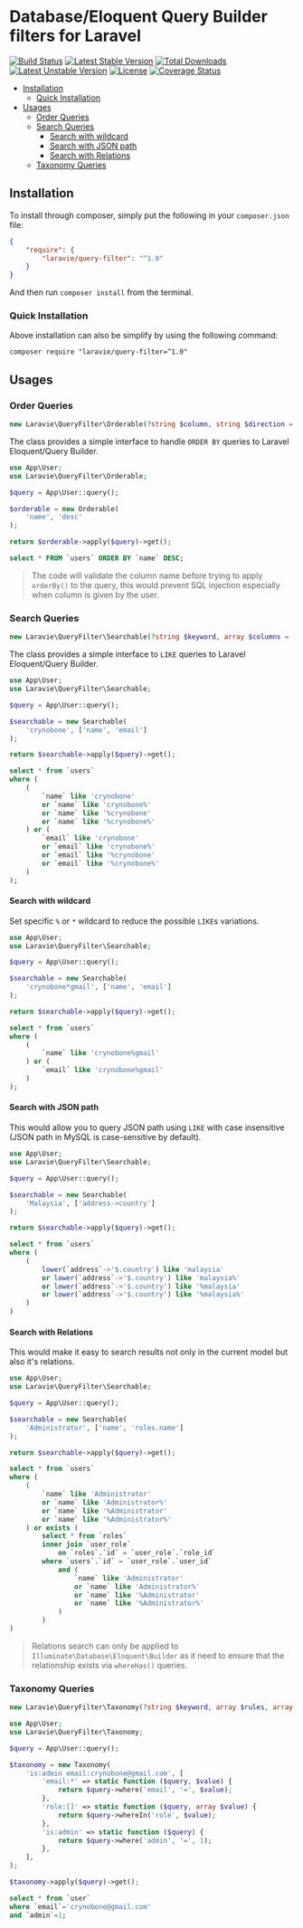 
Database/Eloquent Query Builder filters for Laravel
==============

[![Build Status](https://travis-ci.org/laravie/query-filter.svg?branch=master)](https://travis-ci.org/laravie/query-filter)
[![Latest Stable Version](https://poser.pugx.org/laravie/query-filter/v/stable)](https://packagist.org/packages/laravie/query-filter)
[![Total Downloads](https://poser.pugx.org/laravie/query-filter/downloads)](https://packagist.org/packages/laravie/query-filter)
[![Latest Unstable Version](https://poser.pugx.org/laravie/query-filter/v/unstable)](https://packagist.org/packages/laravie/query-filter)
[![License](https://poser.pugx.org/laravie/query-filter/license)](https://packagist.org/packages/laravie/query-filter)
[![Coverage Status](https://coveralls.io/repos/github/laravie/query-filter/badge.svg?branch=master)](https://coveralls.io/github/laravie/query-filter?branch=master)

* [Installation](#installation)
    - [Quick Installation](#quick-installation)
* [Usages](#usages)
    - [Order Queries](#order-queries)
    - [Search Queries](#search-queries)
        + [Search with wildcard](#search-with-wildcard)
        + [Search with JSON path](#search-with-json-path)
        + [Search with Relations](#search-with-relations)
    - [Taxonomy Queries](#taxonomy-queries)

## Installation

To install through composer, simply put the following in your `composer.json` file:

```json
{
    "require": {
        "laravie/query-filter": "^1.0"
    }
}
```

And then run `composer install` from the terminal.

### Quick Installation

Above installation can also be simplify by using the following command:

    composer require "laravie/query-filter=^1.0"

## Usages

### Order Queries

```php
new Laravie\QueryFilter\Orderable(?string $column, string $direction = 'asc', array $config = []);
```

The class provides a simple interface to handle `ORDER BY` queries to Laravel Eloquent/Query Builder.

```php
use App\User;
use Laravie\QueryFilter\Orderable;

$query = App\User::query();

$orderable = new Orderable(
    'name', 'desc'
);

return $orderable->apply($query)->get(); 
```

```sql
select * FROM `users` ORDER BY `name` DESC;
```

> The code will validate the column name before trying to apply `orderBy()` to the query, this would prevent SQL injection especially when column is given by the user.

### Search Queries

```php
new Laravie\QueryFilter\Searchable(?string $keyword, array $columns = []);
```

The class provides a simple interface to `LIKE` queries to Laravel Eloquent/Query Builder.

```php
use App\User;
use Laravie\QueryFilter\Searchable;

$query = App\User::query();

$searchable = new Searchable(
    'crynobone', ['name', 'email']
);

return $searchable->apply($query)->get(); 
```

```sql
select * from `users` 
where (
    (
        `name` like 'crynobone' 
        or `name` like 'crynobone%'
        or `name` like '%crynobone'
        or `name` like '%crynobone%'
    ) or (
        `email` like 'crynobone' 
        or `email` like 'crynobone%'
        or `email` like '%crynobone'
        or `email` like '%crynobone%'
    )
);
```

#### Search with wildcard

Set specific `%` or `*` wildcard to reduce the possible `LIKE`s variations.

```php
use App\User;
use Laravie\QueryFilter\Searchable;

$query = App\User::query();

$searchable = new Searchable(
    'crynobone*gmail', ['name', 'email']
);

return $searchable->apply($query)->get(); 
```

```sql
select * from `users` 
where (
    (
        `name` like 'crynobone%gmail'
    ) or (
        `email` like 'crynobone%gmail'
    )
);
```

#### Search with JSON path

This would allow you to query JSON path using `LIKE` with case insensitive (JSON path in MySQL is case-sensitive by default).

```php
use App\User;
use Laravie\QueryFilter\Searchable;

$query = App\User::query();

$searchable = new Searchable(
    'Malaysia', ['address->country']
);

return $searchable->apply($query)->get(); 
```

```sql
select * from `users` 
where (
    (
        lower(`address`->'$.country') like 'malaysia'
        or lower(`address`->'$.country') like 'malaysia%'
        or lower(`address`->'$.country') like '%malaysia'
        or lower(`address`->'$.country') like '%malaysia%'
    )
)
```

#### Search with Relations

This would make it easy to search results not only in the current model but also it's relations.

```php
use App\User;
use Laravie\QueryFilter\Searchable;

$query = App\User::query();

$searchable = new Searchable(
    'Administrator', ['name', 'roles.name']
);

return $searchable->apply($query)->get(); 
```

```sql
select * from `users` 
where (
    (
        `name` like 'Administrator' 
        or `name` like 'Administrator%'
        or `name` like '%Administrator'
        or `name` like '%Administrator%'
    ) or exists (
        select * from `roles` 
        inner join `user_role` 
            on `roles`.`id` = `user_role`.`role_id` 
        where `users`.`id` = `user_role`.`user_id` 
            and (
                `name` like 'Administrator' 
                or `name` like 'Administrator%' 
                or `name` like '%Administrator' 
                or `name` like '%Administrator%'
            )
        )
)
```

> Relations search can only be applied to `Illuminate\Database\Eloquent\Builder` as it need to ensure that the relationship exists via `whereHas()` queries.

### Taxonomy Queries

```php
new Laravie\QueryFilter\Taxonomy(?string $keyword, array $rules, array $columns = []);
```

```php
use App\User;
use Laravie\QueryFilter\Taxonomy;

$query = App\User::query();

$taxonomy = new Taxonomy(
    'is:admin email:crynobone@gmail.com', [
        'email:*' => static function ($query, $value) {
            return $query->where('email', '=', $value);
        },
        'role:[]' => static function ($query, array $value) {
            return $query->whereIn('role', $value);
        },
        'is:admin' => static function ($query) {
            return $query->where('admin', '=', 1);
        },
    ],
);

$taxonomy->apply($query)->get();
```

```sql
select * from `user` 
where `email`='crynobone@gmail.com'
and `admin`=1;
```
